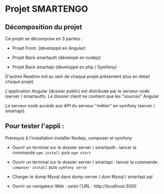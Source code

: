 # Projet SMARTENGO

## Décomposition du projet

Ce projet se décompose en 3 parties :

- Projet Front. (développé en Angular)

- Projet Back smartauth (dévelopé en nodejs)

- Projet Back smartapi (développé en php / Symfony)

D'autres Readme.md au sein de chaque projet présentent plus en détail chaque projet.


L'application Angular (dossier public) est distribuée par le serveur node (server / smartauth).
Le dossier client ne contient que les "sources" Angular

Le serveur node accède aux API du serveur "métier" en symfony (server / smartapi).



## Pour tester l'appli :

Prérequis à l'installation 
installer Nodejs, composer et symfony

- Ouvrir un terminal sur le dossier server / smartauth : lancer la commande
  ``npm install`` puis ``npm start``
  

- Ouvrir un terminal sur le dossier server / smartapi : lancer la commande 
  ``composer install`` puis ``symfony serve``


- Charger le dump Mysql dans dump server / dum Mysql / smartapi.sql


- Ouvrir un navigateur Web :
saisir l'URL :
http://localhost:3000







